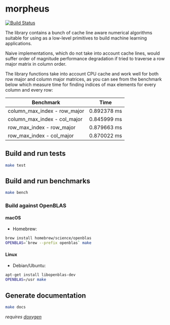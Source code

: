 # morpheus


[![Build Status](https://travis-ci.org/Alexander-Ignatyev/morpheus.svg?branch=master)](https://travis-ci.org/Alexander-Ignatyev/morpheus)

The library contains a bunch of cache line aware numerical algorithms suitable for using as a low-level primitives to build machine learning applications.

Naive implementations, which do not take into account cache lines, would suffer order of magnitude performance degradation if tried to traverse a row major matrix in column order.

The library functions take into account CPU cache and work well for both row major and column major matrices, as you can see from the benchmark below which measure time for finding indices of max elements for every column and every row:

| Benchmark | Time
| --- | ---
| column_max_index - row_major | 0.892378 ms
| column_max_index - col_major | 0.845999 ms
| row_max_index - row_major | 0.879663 ms
| row_max_index - col_major | 0.870022 ms

## Build and run tests

```bash
make test
```

## Build and run benchmarks

```bash
make bench
```

### Build against OpenBLAS

#### macOS

* Homebrew:

```bash
brew install homebrew/science/openblas
OPENBLAS=`brew --prefix openblas` make
```

#### Linux

* Debian/Ubuntu:

```bash
apt-get install libopenblas-dev
OPENBLAS=/usr make
```

## Generate documentation

```bash
make docs
```

*requires [doxygen](http://www.doxygen.org/)*
